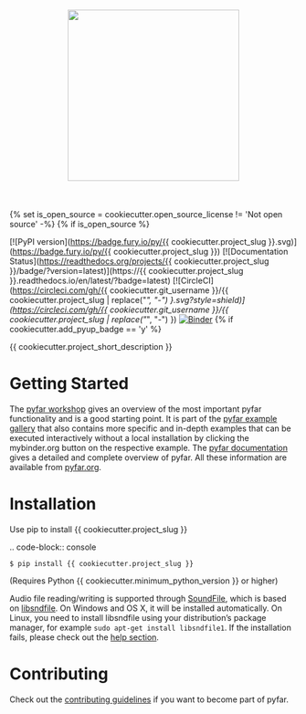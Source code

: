 <h1 align="center">
<img src="https://github.com/pyfar/gallery/raw/main/docs/{{ cookiecutter.logo_path_gallery }}" width="300">
</h1><br>

{% set is_open_source = cookiecutter.open_source_license != 'Not open source' -%}
{% if is_open_source %}

[![PyPI version](https://badge.fury.io/py/{{ cookiecutter.project_slug }}.svg)](https://badge.fury.io/py/{{ cookiecutter.project_slug }})
[![Documentation Status](https://readthedocs.org/projects/{{ cookiecutter.project_slug }}/badge/?version=latest)](https://{{ cookiecutter.project_slug }}.readthedocs.io/en/latest/?badge=latest)
[![CircleCI](https://circleci.com/gh/{{ cookiecutter.git_username }}/{{ cookiecutter.project_slug | replace("_", "-") }.svg?style=shield)](https://circleci.com/gh/{{ cookiecutter.git_username }}/{{ cookiecutter.project_slug | replace("_", "-") })
[![Binder](https://mybinder.org/badge_logo.svg)](https://mybinder.org/v2/gh/pyfar/gallery/main?labpath=docs/gallery/interactive/pyfar_introduction.ipynb)
{% if cookiecutter.add_pyup_badge == 'y' %}

{{ cookiecutter.project_short_description }}

Getting Started
===============

The [pyfar workshop](https://mybinder.org/v2/gh/pyfar/gallery/main?labpath=docs/gallery/interactive/pyfar_introduction.ipynb)
gives an overview of the most important pyfar functionality and is a good
starting point. It is part of the [pyfar example gallery](https://pyfar-gallery.readthedocs.io/en/latest/examples_gallery.html)
that also contains more specific and in-depth
examples that can be executed interactively without a local installation by
clicking the mybinder.org button on the respective example. The
[pyfar documentation](https://pyfar.readthedocs.io) gives a detailed and complete overview of pyfar. All
these information are available from [pyfar.org](https://pyfar.org).

Installation
============

Use pip to install {{ cookiecutter.project_slug }}

.. code-block:: console

    $ pip install {{ cookiecutter.project_slug }}

(Requires Python {{ cookiecutter.minimum_python_version }} or higher)

Audio file reading/writing is supported through [SoundFile](https://python-soundfile.readthedocs.io), which is based on
[libsndfile](http://www.mega-nerd.com/libsndfile/). On Windows and OS X, it will be installed automatically.
On Linux, you need to install libsndfile using your distribution’s package manager, for example ``sudo apt-get install libsndfile1``.
If the installation fails, please check out the [help section](https://pyfar-gallery.readthedocs.io/en/latest/help).

Contributing
============

Check out the [contributing guidelines](https://pyfar.readthedocs.io/en/stable/contributing.html) if you want to become part of pyfar.
